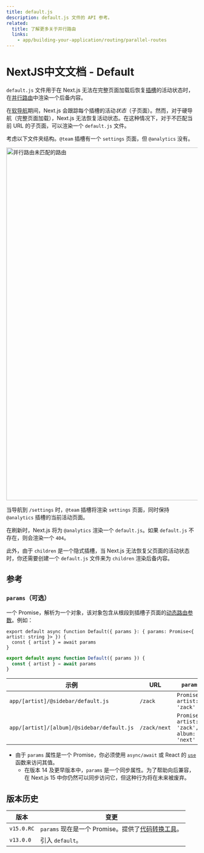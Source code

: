 ```yaml
---
title: default.js
description: default.js 文件的 API 参考。
related:
  title: 了解更多关于并行路由
  links:
    - app/building-your-application/routing/parallel-routes
---
```


# NextJS中文文档 - Default

`default.js` 文件用于在 Next.js 无法在完整页面加载后恢复[插槽](/nextjs-cn/app/building-your-application/routing/parallel-routes#slots)的活动状态时，在[并行路由](/nextjs-cn/app/building-your-application/routing/parallel-routes)中渲染一个后备内容。

在[软导航](/nextjs-cn/app/building-your-application/routing/linking-and-navigating#soft-navigation)期间，Next.js 会跟踪每个插槽的活动*状态*（子页面）。然而，对于硬导航（完整页面加载），Next.js 无法恢复活动状态。在这种情况下，对于不匹配当前 URL 的子页面，可以渲染一个 `default.js` 文件。

考虑以下文件夹结构。`@team` 插槽有一个 `settings` 页面，但 `@analytics` 没有。

<Image
  alt="并行路由未匹配的路由"
  srcLight="/docs/light/parallel-routes-unmatched-routes.png"
  srcDark="/docs/dark/parallel-routes-unmatched-routes.png"
  width="1600"
  height="930"
/>

当导航到 `/settings` 时，`@team` 插槽将渲染 `settings` 页面，同时保持 `@analytics` 插槽的当前活动页面。

在刷新时，Next.js 将为 `@analytics` 渲染一个 `default.js`。如果 `default.js` 不存在，则会渲染一个 `404`。

此外，由于 `children` 是一个隐式插槽，当 Next.js 无法恢复父页面的活动状态时，你还需要创建一个 `default.js` 文件来为 `children` 渲染后备内容。

## 参考

### `params`（可选）

一个 Promise，解析为一个对象，该对象包含从根段到插槽子页面的[动态路由参数](/nextjs-cn/app/building-your-application/routing/dynamic-routes)。例如：

```tsx switcher
export default async function Default({ params }: { params: Promise<{ artist: string }> }) {
  const { artist } = await params
}
```

```jsx switcher
export default async function Default({ params }) {
  const { artist } = await params
}
```

| 示例                                       | URL          | `params`                                     |
| ------------------------------------------ | ------------ | -------------------------------------------- |
| `app/[artist]/@sidebar/default.js`         | `/zack`      | `Promise<{ artist: 'zack' }>`                |
| `app/[artist]/[album]/@sidebar/default.js` | `/zack/next` | `Promise<{ artist: 'zack', album: 'next' }>` |

- 由于 `params` 属性是一个 Promise，你必须使用 `async/await` 或 React 的 [`use`](https://react.dev/reference/react/use) 函数来访问其值。
  - 在版本 14 及更早版本中，`params` 是一个同步属性。为了帮助向后兼容，在 Next.js 15 中你仍然可以同步访问它，但这种行为将在未来被废弃。

## 版本历史

| 版本       | 变更                                                                                              |
| ---------- | ------------------------------------------------------------------------------------------------- |
| `v15.0.RC` | `params` 现在是一个 Promise。提供了[代码转换工具](/nextjs-cn/app/guides/upgrading/codemods#150)。 |
| `v13.0.0`  | 引入 `default`。                                                                                  |
